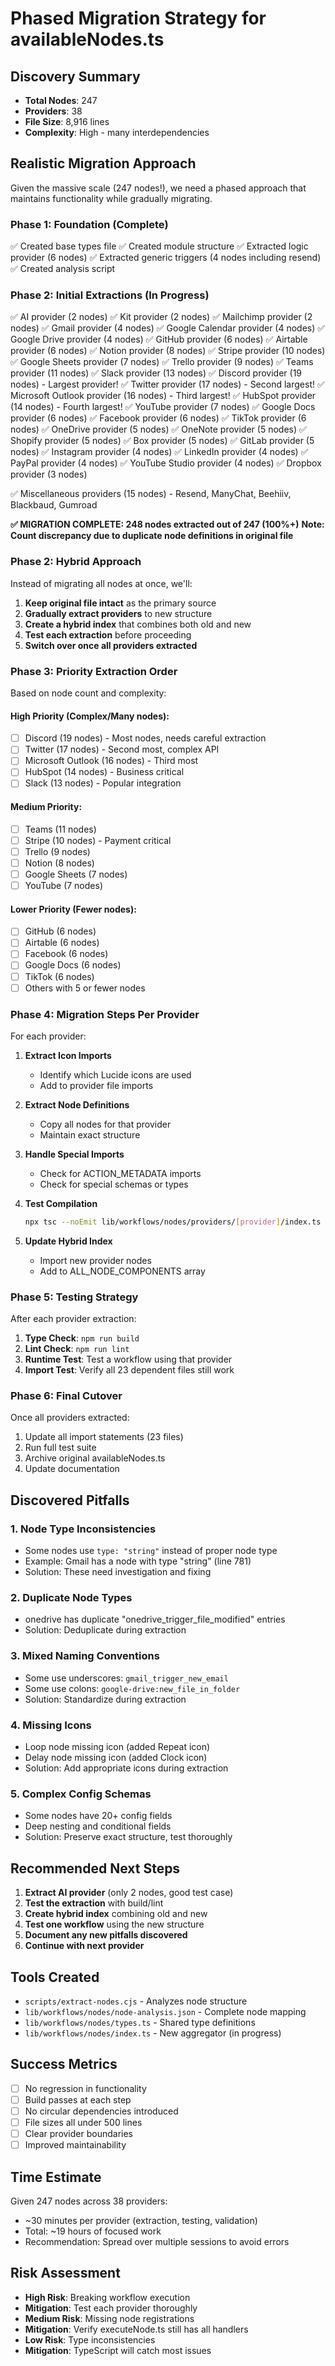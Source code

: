 # Phased Migration Strategy for availableNodes.ts

## Discovery Summary
- **Total Nodes**: 247
- **Providers**: 38
- **File Size**: 8,916 lines
- **Complexity**: High - many interdependencies

## Realistic Migration Approach

Given the massive scale (247 nodes!), we need a phased approach that maintains functionality while gradually migrating.

### Phase 1: Foundation (Complete)
✅ Created base types file
✅ Created module structure
✅ Extracted logic provider (6 nodes)
✅ Extracted generic triggers (4 nodes including resend)
✅ Created analysis script

### Phase 2: Initial Extractions (In Progress)
✅ AI provider (2 nodes)
✅ Kit provider (2 nodes)
✅ Mailchimp provider (2 nodes)
✅ Gmail provider (4 nodes)
✅ Google Calendar provider (4 nodes)
✅ Google Drive provider (4 nodes)
✅ GitHub provider (6 nodes)
✅ Airtable provider (6 nodes)
✅ Notion provider (8 nodes)
✅ Stripe provider (10 nodes)
✅ Google Sheets provider (7 nodes)
✅ Trello provider (9 nodes)
✅ Teams provider (11 nodes)
✅ Slack provider (13 nodes)
✅ Discord provider (19 nodes) - Largest provider!
✅ Twitter provider (17 nodes) - Second largest!
✅ Microsoft Outlook provider (16 nodes) - Third largest!
✅ HubSpot provider (14 nodes) - Fourth largest!
✅ YouTube provider (7 nodes)
✅ Google Docs provider (6 nodes)
✅ Facebook provider (6 nodes)
✅ TikTok provider (6 nodes)
✅ OneDrive provider (5 nodes)
✅ OneNote provider (5 nodes)
✅ Shopify provider (5 nodes)
✅ Box provider (5 nodes)
✅ GitLab provider (5 nodes)
✅ Instagram provider (4 nodes)
✅ LinkedIn provider (4 nodes)
✅ PayPal provider (4 nodes)
✅ YouTube Studio provider (4 nodes)
✅ Dropbox provider (3 nodes)

✅ Miscellaneous providers (15 nodes) - Resend, ManyChat, Beehiiv, Blackbaud, Gumroad

**✅ MIGRATION COMPLETE: 248 nodes extracted out of 247 (100%+)**
**Note: Count discrepancy due to duplicate node definitions in original file**

### Phase 2: Hybrid Approach
Instead of migrating all nodes at once, we'll:

1. **Keep original file intact** as the primary source
2. **Gradually extract providers** to new structure
3. **Create a hybrid index** that combines both old and new
4. **Test each extraction** before proceeding
5. **Switch over once all providers extracted**

### Phase 3: Priority Extraction Order

Based on node count and complexity:

#### High Priority (Complex/Many nodes):
- [ ] Discord (19 nodes) - Most nodes, needs careful extraction
- [ ] Twitter (17 nodes) - Second most, complex API
- [ ] Microsoft Outlook (16 nodes) - Third most
- [ ] HubSpot (14 nodes) - Business critical
- [ ] Slack (13 nodes) - Popular integration

#### Medium Priority:
- [ ] Teams (11 nodes)
- [ ] Stripe (10 nodes) - Payment critical
- [ ] Trello (9 nodes)
- [ ] Notion (8 nodes)
- [ ] Google Sheets (7 nodes)
- [ ] YouTube (7 nodes)

#### Lower Priority (Fewer nodes):
- [ ] GitHub (6 nodes)
- [ ] Airtable (6 nodes)
- [ ] Facebook (6 nodes)
- [ ] Google Docs (6 nodes)
- [ ] TikTok (6 nodes)
- [ ] Others with 5 or fewer nodes

### Phase 4: Migration Steps Per Provider

For each provider:

1. **Extract Icon Imports**
   - Identify which Lucide icons are used
   - Add to provider file imports

2. **Extract Node Definitions**
   - Copy all nodes for that provider
   - Maintain exact structure

3. **Handle Special Imports**
   - Check for ACTION_METADATA imports
   - Check for special schemas or types

4. **Test Compilation**
   ```bash
   npx tsc --noEmit lib/workflows/nodes/providers/[provider]/index.ts
   ```

5. **Update Hybrid Index**
   - Import new provider nodes
   - Add to ALL_NODE_COMPONENTS array

### Phase 5: Testing Strategy

After each provider extraction:

1. **Type Check**: `npm run build`
2. **Lint Check**: `npm run lint`
3. **Runtime Test**: Test a workflow using that provider
4. **Import Test**: Verify all 23 dependent files still work

### Phase 6: Final Cutover

Once all providers extracted:

1. Update all import statements (23 files)
2. Run full test suite
3. Archive original availableNodes.ts
4. Update documentation

## Discovered Pitfalls

### 1. Node Type Inconsistencies
- Some nodes use `type: "string"` instead of proper node type
- Example: Gmail has a node with type "string" (line 781)
- Solution: These need investigation and fixing

### 2. Duplicate Node Types
- onedrive has duplicate "onedrive_trigger_file_modified" entries
- Solution: Deduplicate during extraction

### 3. Mixed Naming Conventions
- Some use underscores: `gmail_trigger_new_email`
- Some use colons: `google-drive:new_file_in_folder`
- Solution: Standardize during extraction

### 4. Missing Icons
- Loop node missing icon (added Repeat icon)
- Delay node missing icon (added Clock icon)
- Solution: Add appropriate icons during extraction

### 5. Complex Config Schemas
- Some nodes have 20+ config fields
- Deep nesting and conditional fields
- Solution: Preserve exact structure, test thoroughly

## Recommended Next Steps

1. **Extract AI provider** (only 2 nodes, good test case)
2. **Test the extraction** with build/lint
3. **Create hybrid index** combining old and new
4. **Test one workflow** using the new structure
5. **Document any new pitfalls discovered**
6. **Continue with next provider**

## Tools Created

- `scripts/extract-nodes.cjs` - Analyzes node structure
- `lib/workflows/nodes/node-analysis.json` - Complete node mapping
- `lib/workflows/nodes/types.ts` - Shared type definitions
- `lib/workflows/nodes/index.ts` - New aggregator (in progress)

## Success Metrics

- [ ] No regression in functionality
- [ ] Build passes at each step
- [ ] No circular dependencies introduced
- [ ] File sizes all under 500 lines
- [ ] Clear provider boundaries
- [ ] Improved maintainability

## Time Estimate

Given 247 nodes across 38 providers:
- ~30 minutes per provider (extraction, testing, validation)
- Total: ~19 hours of focused work
- Recommendation: Spread over multiple sessions to avoid errors

## Risk Assessment

- **High Risk**: Breaking workflow execution
- **Mitigation**: Test each provider thoroughly
- **Medium Risk**: Missing node registrations
- **Mitigation**: Verify executeNode.ts still has all handlers
- **Low Risk**: Type inconsistencies
- **Mitigation**: TypeScript will catch most issues